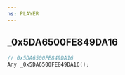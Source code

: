 ```yaml
---
ns: PLAYER
---
```

## _0x5DA6500FE849DA16

```c
// 0x5DA6500FE849DA16
Any _0x5DA6500FE849DA16();
```

